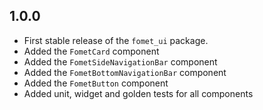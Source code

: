 ## 1.0.0

 - First stable release of the `fomet_ui` package.
 - Added the `FometCard` component
 - Added the `FometSideNavigationBar` component
 - Added the `FometBottomNavigationBar` component
 - Added the `FometButton` component
 - Added unit, widget and golden tests for all components
